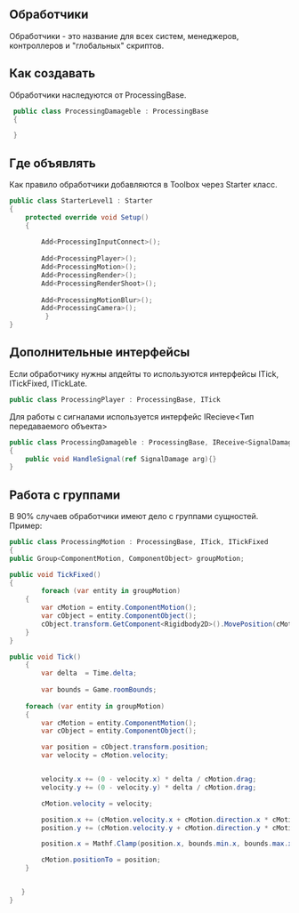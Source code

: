## Обработчики

Обработчики - это название для всех систем, менеджеров, контроллеров и "глобальных" скриптов. 

## Как создавать
Обработчики наследуются от ProcessingBase. 
```csharp
 public class ProcessingDamageble : ProcessingBase
 {

 }
```
## Где объявлять
Как правило обработчики добавляются в Toolbox через Starter класс.

```csharp
public class StarterLevel1 : Starter
{
	protected override void Setup()
	{
		 
		Add<ProcessingInputConnect>();
 
		Add<ProcessingPlayer>();
		Add<ProcessingMotion>();
		Add<ProcessingRender>();
		Add<ProcessingRenderShoot>();
		
		Add<ProcessingMotionBlur>();
		Add<ProcessingCamera>();
         }
}
```
## Дополнительные интерфейсы
Если обработчику нужны апдейты то используются интерфейсы ITick, ITickFixed, ITickLate.

```csharp
public class ProcessingPlayer : ProcessingBase, ITick
```

Для работы с сигналами используется интерфейс IRecieve<Тип передаваемого объекта>

```csharp
public class ProcessingDamageble : ProcessingBase, IReceive<SignalDamage>, ITick
{
	public void HandleSignal(ref SignalDamage arg){}
}
```

## Работа с группами

В 90% случаев обработчики имеют дело с группами сущностей.
Пример:

```csharp 
public class ProcessingMotion : ProcessingBase, ITick, ITickFixed
{
public Group<ComponentMotion, ComponentObject> groupMotion;

public void TickFixed()
{
        foreach (var entity in groupMotion)
	{
		var cMotion = entity.ComponentMotion();
		var cObject = entity.ComponentObject();
		cObject.transform.GetComponent<Rigidbody2D>().MovePosition(cMotion.positionTo);
	}
}

public void Tick()
	{
        var delta  = Time.delta;
                        
        var bounds = Game.roomBounds;
			
	foreach (var entity in groupMotion)
	{
		var cMotion = entity.ComponentMotion();
		var cObject = entity.ComponentObject();

		var position = cObject.transform.position;
		var velocity = cMotion.velocity;


		velocity.x += (0 - velocity.x) * delta / cMotion.drag;
		velocity.y += (0 - velocity.y) * delta / cMotion.drag;

		cMotion.velocity = velocity;

		position.x += (cMotion.velocity.x + cMotion.direction.x * cMotion.speed) * delta;
		position.y += (cMotion.velocity.y + cMotion.direction.y * cMotion.speed) * delta;

		position.x = Mathf.Clamp(position.x, bounds.min.x, bounds.max.x);

		cMotion.positionTo = position;
	}


   }
}
```
 



